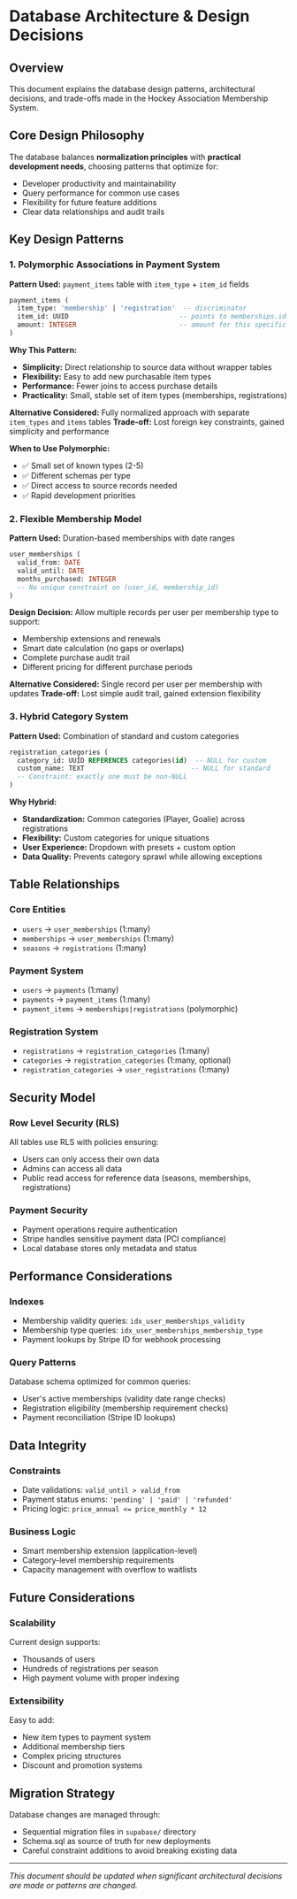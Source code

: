 # Database Architecture & Design Decisions

## Overview
This document explains the database design patterns, architectural decisions, and trade-offs made in the Hockey Association Membership System.

## Core Design Philosophy
The database balances **normalization principles** with **practical development needs**, choosing patterns that optimize for:
- Developer productivity and maintainability
- Query performance for common use cases
- Flexibility for future feature additions
- Clear data relationships and audit trails

## Key Design Patterns

### 1. Polymorphic Associations in Payment System

**Pattern Used:** `payment_items` table with `item_type` + `item_id` fields

```sql
payment_items (
  item_type: 'membership' | 'registration'  -- discriminator
  item_id: UUID                            -- points to memberships.id OR registrations.id
  amount: INTEGER                          -- amount for this specific item
)
```

**Why This Pattern:**
- **Simplicity:** Direct relationship to source data without wrapper tables
- **Flexibility:** Easy to add new purchasable item types
- **Performance:** Fewer joins to access purchase details
- **Practicality:** Small, stable set of item types (memberships, registrations)

**Alternative Considered:** Fully normalized approach with separate `item_types` and `items` tables
**Trade-off:** Lost foreign key constraints, gained simplicity and performance

**When to Use Polymorphic:**
- ✅ Small set of known types (2-5)
- ✅ Different schemas per type
- ✅ Direct access to source records needed
- ✅ Rapid development priorities

### 2. Flexible Membership Model

**Pattern Used:** Duration-based memberships with date ranges

```sql
user_memberships (
  valid_from: DATE
  valid_until: DATE
  months_purchased: INTEGER
  -- No unique constraint on (user_id, membership_id)
)
```

**Design Decision:** Allow multiple records per user per membership type to support:
- Membership extensions and renewals
- Smart date calculation (no gaps or overlaps)
- Complete purchase audit trail
- Different pricing for different purchase periods

**Alternative Considered:** Single record per user per membership with updates
**Trade-off:** Lost simple audit trail, gained extension flexibility

### 3. Hybrid Category System

**Pattern Used:** Combination of standard and custom categories

```sql
registration_categories (
  category_id: UUID REFERENCES categories(id)  -- NULL for custom
  custom_name: TEXT                           -- NULL for standard
  -- Constraint: exactly one must be non-NULL
)
```

**Why Hybrid:**
- **Standardization:** Common categories (Player, Goalie) across registrations
- **Flexibility:** Custom categories for unique situations
- **User Experience:** Dropdown with presets + custom option
- **Data Quality:** Prevents category sprawl while allowing exceptions

## Table Relationships

### Core Entities
- `users` → `user_memberships` (1:many)
- `memberships` → `user_memberships` (1:many)
- `seasons` → `registrations` (1:many)

### Payment System
- `users` → `payments` (1:many)
- `payments` → `payment_items` (1:many)
- `payment_items` → `memberships|registrations` (polymorphic)

### Registration System
- `registrations` → `registration_categories` (1:many)
- `categories` → `registration_categories` (1:many, optional)
- `registration_categories` → `user_registrations` (1:many)

## Security Model

### Row Level Security (RLS)
All tables use RLS with policies ensuring:
- Users can only access their own data
- Admins can access all data
- Public read access for reference data (seasons, memberships, registrations)

### Payment Security
- Payment operations require authentication
- Stripe handles sensitive payment data (PCI compliance)
- Local database stores only metadata and status

## Performance Considerations

### Indexes
- Membership validity queries: `idx_user_memberships_validity`
- Membership type queries: `idx_user_memberships_membership_type`
- Payment lookups by Stripe ID for webhook processing

### Query Patterns
Database schema optimized for common queries:
- User's active memberships (validity date range checks)
- Registration eligibility (membership requirement checks)
- Payment reconciliation (Stripe ID lookups)

## Data Integrity

### Constraints
- Date validations: `valid_until > valid_from`
- Payment status enums: `'pending' | 'paid' | 'refunded'`
- Pricing logic: `price_annual <= price_monthly * 12`

### Business Logic
- Smart membership extension (application-level)
- Category-level membership requirements
- Capacity management with overflow to waitlists

## Future Considerations

### Scalability
Current design supports:
- Thousands of users
- Hundreds of registrations per season
- High payment volume with proper indexing

### Extensibility
Easy to add:
- New item types to payment system
- Additional membership tiers
- Complex pricing structures
- Discount and promotion systems

## Migration Strategy

Database changes are managed through:
- Sequential migration files in `supabase/` directory
- Schema.sql as source of truth for new deployments
- Careful constraint additions to avoid breaking existing data

---

*This document should be updated when significant architectural decisions are made or patterns are changed.*